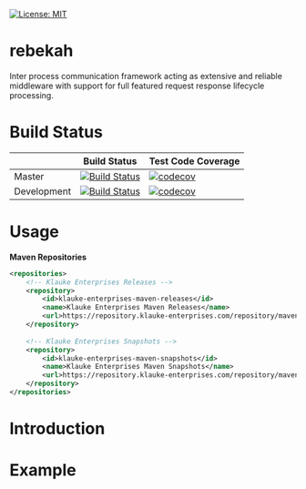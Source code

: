 [![License: MIT](https://img.shields.io/badge/License-MIT-yellow.svg)](https://opensource.org/licenses/MIT)

# rebekah
Inter process communication framework acting as extensive and reliable middleware with support for full featured request response lifecycle processing.

# Build Status
|             	| Build Status                                                                                                                                              	| Test Code Coverage                                                                                                                                               	|
|-------------	|-----------------------------------------------------------------------------------------------------------------------------------------------------------	|------------------------------------------------------------------------------------------------------------------------------------------------------------------	|
| Master      	| [![Build Status](https://travis-ci.org/FelixKlauke/rebekah.svg?branch=master)](https://travis-ci.org/FelixKlauke/rebekah) 	| [![codecov](https://codecov.io/gh/FelixKlauke/rebekah/branch/master/graph/badge.svg)](https://codecov.io/gh/FelixKlauke/rebekah) 	|
| Development 	| [![Build Status](https://travis-ci.org/FelixKlauke/rebekah.svg?branch=dev)](https://travis-ci.org/FelixKlauke/rebekah)    	| [![codecov](https://codecov.io/gh/FelixKlauke/rebekah/branch/dev/graph/badge.svg)](https://codecov.io/gh/FelixKlauke/rebekah)    	|

# Usage

**Maven Repositories**

```xml
<repositories>
    <!-- Klauke Enterprises Releases -->
    <repository>
        <id>klauke-enterprises-maven-releases</id>
        <name>Klauke Enterprises Maven Releases</name>
        <url>https://repository.klauke-enterprises.com/repository/maven-releases/</url>
    </repository>
	
    <!-- Klauke Enterprises Snapshots -->
    <repository>
        <id>klauke-enterprises-maven-snapshots</id>
        <name>Klauke Enterprises Maven Snapshots</name>
        <url>https://repository.klauke-enterprises.com/repository/maven-snapshots/</url>
    </repository>
</repositories>
```

# Introduction

# Example

